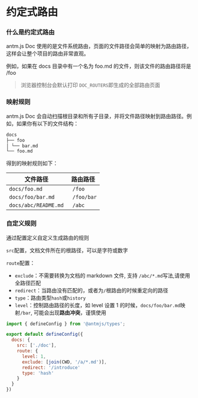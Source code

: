 # 约定式路由

### 什么是约定式路由

antm.js Doc 使用的是文件系统路由，页面的文件路径会简单的映射为路由路径，这样会让整个项目的路由非常直观。

例如，如果在 docs 目录中有一个名为 foo.md 的文件，则该文件的路由路径将是 /foo

> 浏览器控制台会默认打印 `DOC_ROUTERS`即生成的全部路由页面

### 映射规则

antm.js Doc 会自动扫描根目录和所有子目录，并将文件路径映射到路由路径。例如，如果你有以下的文件结构：

```markdown
docs
├── foo
│ └── bar.md
└── foo.md
```

得到的映射规则如下：

| 文件路径             | 路由路径    |
| -------------------- | ----------- |
| `docs/foo.md`        | ` /foo`     |
| `docs/foo/bar.md`    | ` /foo/bar` |
| `docs/abc/README.md` | ` /abc`     |

### 自定义规则

通过配置定义自定义生成路由的规则

`src`配置，文档文件所在的根路径，可以是字符或数字

`route`配置：

- `exclude`：不需要转换为文档的 markdown 文件, 支持 `/abc/*.md`写法,请使用全路径匹配
- `redirect`：当路由没有匹配的，或者为`/`根路由的时候重定向的路径
- `type`：路由类型`hash`或`history`
- `level`：控制路由路径的长度，如 level 设置 1 的时候，`docs/foo/bar.md`映射`/bar`, 可能会出现**路由冲突**，谨慎使用

```js
import { defineConfig } from '@antmjs/types';

export default defineConfig({
  docs: {
    src: ['./doc'],
    route: {
      level: 1,
      exclude: [join(CWD, '/a/*.md')],
      redirect: '/introduce'
      type: 'hash'
    }
  }
})
```

